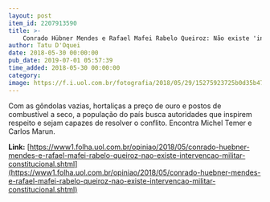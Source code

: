 ```yaml
---
layout: post
item_id: 2207913590
title: >-
    Conrado Hübner Mendes e Rafael Mafei Rabelo Queiroz: Não existe 'intervenção militar constitucional'
author: Tatu D'Oquei
date: 2018-05-30 00:00:00
pub_date: 2019-07-01 05:57:39
time_added: 2018-05-30 00:00:00
category: 
image: https://f.i.uol.com.br/fotografia/2018/05/29/15275923725b0d35b470433_1527592372_3x2_rt.jpg
---
```


Com as gôndolas vazias, hortaliças a preço de ouro e postos de combustível a seco, a população do país busca autoridades que inspirem respeito e sejam capazes de resolver o conflito. Encontra Michel Temer e Carlos Marun.

**Link:** [https://www1.folha.uol.com.br/opiniao/2018/05/conrado-huebner-mendes-e-rafael-mafei-rabelo-queiroz-nao-existe-intervencao-militar-constitucional.shtml](https://www1.folha.uol.com.br/opiniao/2018/05/conrado-huebner-mendes-e-rafael-mafei-rabelo-queiroz-nao-existe-intervencao-militar-constitucional.shtml)

